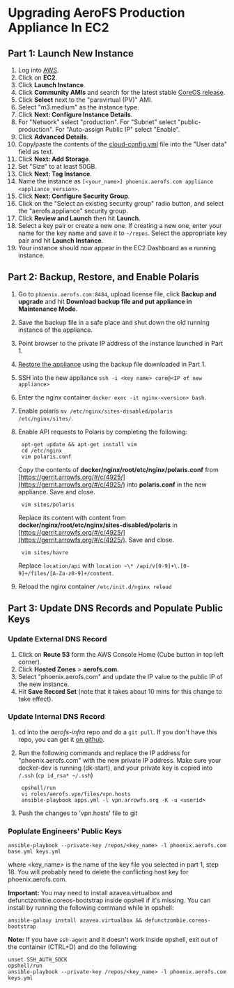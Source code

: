 # Upgrading AeroFS Production Appliance In EC2

## Part 1: Launch New Instance
1. Log into
   [AWS](https://signin.aws.amazon.com/oauth?response_type=code&client_id=arn%3Aaws%3Aiam%3A%3A015428540659%3Auser%2Fhomepage&redirect_uri=https%3A%2F%2Fconsole.aws.amazon.com%2Fconsole%2Fhome%3Fstate%3DhashArgs%2523%26isauthcode%3Dtrue&forceMobileLayout=0&forceMobileApp=0).
2. Click on **EC2**.
3. Click **Launch Instance**.
4. Click **Community AMIs** and search for the latest stable
    [CoreOS release](https://coreos.com/releases/).
5. Click **Select** next to the "paravirtual (PV)" AMI.
6. Select "m3.medium" as the instance type.
7. Click **Next: Configure Instance Details**.
8. For "Network" select "production". For "Subnet" select "public-production". For "Auto-assign
Public IP" select "Enable".
9. Click **Advanced Details**.
10. Copy/paste the contents of the
    [cloud-config.yml](https://raw.githubusercontent.com/aerofs/aerofs-docker/master/cloud-config.yml)
    file into the "User data" field as text.
11. Click **Next: Add Storage**.
12. Set "Size" to at least 50GB.
13. Click **Next: Tag Instance**.
14. Name the instance as `[<your_name>] phoenix.aerofs.com appliance <appliance_version>`.
15. Click **Next: Configure Security Group**.
16. Click on the "Select an existing security group" radio button, and select the
    "aerofs.appliance" security group.
17. Click **Review and Launch** then hit **Launch**.
18. Select a key pair or create a new one. If creating a new one, enter your name for the key name
    and save it to `~/repos`. Select the appropriate key pair and hit **Launch Instance**.
19. Your instance should now appear in the EC2 Dashboard as a running instance.

## Part 2: Backup, Restore, and Enable Polaris
1. Go to `phoenix.aerofs.com:8484`, upload license file, click **Backup and upgrade** and hit
  **Download backup file and put appliance in Maintenance Mode**.
2. Save the backup file in a safe place and shut down the old running instance of the appliance.
3. Point browser to the private IP address of the instance launched in Part 1.
4. [Restore the appliance](https://support.aerofs.com/hc/en-us/articles/204631424-How-Do-I-Upgrade-My-AeroFS-Appliance)
   using the backup file downloaded in Part 1.
5. SSH into the new appliance ```ssh -i <key name> core@<IP of new appliance>```
6. Enter the nginx container ```docker exec -it nginx-<version> bash```.
7. Enable polaris ```mv /etc/nginx/sites-disabled/polaris  /etc/nginx/sites/```.
8. Enable API requests to Polaris by completing the following:

        apt-get update && apt-get install vim
        cd /etc/nginx
        vim polaris.conf

    Copy the contents of **docker/nginx/root/etc/nginx/polaris.conf** from
    [https://gerrit.arrowfs.org/#/c/4925/](https://gerrit.arrowfs.org/#/c/4925/)
    into **polaris.conf** in the new appliance. Save and close.

        vim sites/polaris

    Replace its content with content from **docker/nginx/root/etc/nginx/sites-disabled/polaris** in
    [https://gerrit.arrowfs.org/#/c/4925/](https://gerrit.arrowfs.org/#/c/4925/). Save and close.

        vim sites/havre

    Replace `location/api` with
    `location ~\* /api/v[0-9]+\.[0-9]+/files/[A-Za-z0-9]+/content`.

9. Reload the nginx container ```/etc/init.d/nginx reload```

## Part 3: Update DNS Records and Populate Public Keys

### Update External DNS Record
1. Click on **Route 53** form the AWS Console Home (Cube button in top left corner).
2. Click **Hosted Zones** > **aerofs.com**.
3. Select "phoenix.aerofs.com" and update the IP value to the public IP of the new instance.
4. Hit **Save Record Set** (note that it takes about 10 mins for this change to take effect).

### Update Internal DNS Record
1. cd into the *aerofs-infra* repo and do a `git pull`. If you don't have this repo, you can get it
   [on github](https://github.com/aerofs/aerofs-infra).
2. Run the following commands and replace the IP address for "phoenix.aerofs.com" with the new
   private IP address. Make sure your docker-dev is running (dk-start), and your private key is
  copied into `/.ssh` (`cp id_rsa* ~/.ssh`)

        opshell/run
        vi roles/aerofs.vpn/files/vpn.hosts
        ansible-playbook apps.yml -l vpn.arrowfs.org -K -u <userid>

3. Push the changes to 'vpn.hosts' file to git

### Poplulate Engineers' Public Keys

    ansible-playbook --private-key /repos/<key_name> -l phoenix.aerofs.com base.yml keys.yml

where <key_name> is the name of the key file you selected in part 1, step 18. You will probably
need to delete the conflicting host key for phoenix.aerofs.com.

**Important:** You may need to install azavea.virtualbox and defunctzombie.coreos-bootstrap inside
opshell if it's missing. You can install by running the following command while in opshell:

    ansible-galaxy install azavea.virtualbox && defunctzombie.coreos-bootstrap

**Note:** If you have `ssh-agent` and it doesn't work inside opshell, exit out of the container
 (CTRL+D) and do the following:

    unset SSH_AUTH_SOCK
    opshell/run
    ansible-playbook --private-key /repos/<key_name> -l phoenix.aerofs.com keys.yml

